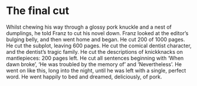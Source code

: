 The final cut
=============Whilst chewing his way through a glossy pork knuckle and a nest of dumplings, he told Franz to cut his novel down. Franz looked at the editor’s bulging belly, and then went home and began. He cut 200 of 1000 pages. He cut the subplot, leaving 600 pages. He cut the comical dentist character, and the dentist’s tragic family. He cut the descriptions of knickknacks on mantlepieces: 200 pages left. He cut all sentences beginning with ‘When dawn broke’, ‘He was troubled by the memory of’ and ‘Nevertheless’. He went on like this, long into the night, until he was left with a single, perfect word. He went happily to bed and dreamed, deliciously, of pork.